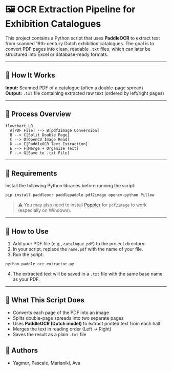 # 🖼️ OCR Extraction Pipeline for Exhibition Catalogues

This project contains a Python script that uses **PaddleOCR** to extract text from scanned 19th-century Dutch exhibition catalogues. The goal is to convert PDF pages into clean, readable `.txt` files, which can later be structured into Excel or database-ready formats.

---

## 🚀 How It Works

**Input:** Scanned PDF of a catalogue (often a double-page spread)  
**Output:** `.txt` file containing extracted raw text (ordered by left/right pages)

---

## 🧩 Process Overview

```mermaid
flowchart LR
  A[PDF File] --> B[pdf2image Conversion]
  B --> C[Split Double Page]
  C --> D[OpenCV Image Read]
  D --> E[PaddleOCR Text Extraction]
  E --> F[Merge + Organize Text]
  F --> G[Save to .txt File]
```

---


## 🔧 Requirements

Install the following Python libraries before running the script:

```bash
pip install paddleocr paddlepaddle pdf2image opencv-python Pillow
```

> ⚠️ You may also need to install [Poppler](https://github.com/oschwartz10612/poppler-windows) for `pdf2image` to work (especially on Windows).

---

## 📂 How to Use

1. Add your PDF file (e.g., `catalogue.pdf`) to the project directory.
2. In your script, replace the `name.pdf` with the name of your file.
3. Run the script:

```bash
python paddle_ocr_extractor.py
```

4. The extracted text will be saved in a `.txt` file with the same base name as your PDF.

---

## 🧠 What This Script Does

- Converts each page of the PDF into an image
- Splits double-page spreads into two separate pages
- Uses **PaddleOCR (Dutch model)** to extract printed text from each half
- Merges the text in reading order (Left → Right)
- Saves the result as a plain `.txt` file



## 👥 Authors

- Yagmur, Pascale, Marianiki, Ava
